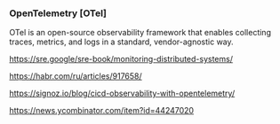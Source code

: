 ### OpenTelemetry [OTel] 

OTel is an open-source observability framework that enables collecting traces, metrics, and logs in a standard, vendor-agnostic way.


https://sre.google/sre-book/monitoring-distributed-systems/

https://habr.com/ru/articles/917658/

https://signoz.io/blog/cicd-observability-with-opentelemetry/

https://news.ycombinator.com/item?id=44247020

